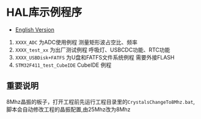 # HAL库示例程序

* [English Version](./README.md)

1. `XXXX_ADC`           为ADC使用例程 测量矩形波占空比、频率
2. `XXXX_test_xx`       为出厂测试例程 呼吸灯、USBCDC功能、RTC功能
3. `XXXX_USBDisk+FATFS` 为U盘和FATFS文件系统例程 需要外接FLASH
4. `STM32F411_test_CubeIDE` CubeIDE 例程

## 重要说明

8Mhz晶振的板子，打开工程前先运行工程目录里的`CrystalsChangeTo8Mhz.bat`,脚本会自动修改工程的晶振配置,由25Mhz改为8Mhz